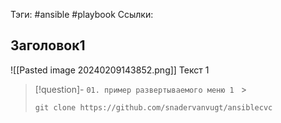 Тэги: #ansible #playbook
Ссылки: 

## Заголовок1
![[Pasted image 20240209143852.png]]
Текст 1

> [!question]- ```01. пример развертываемого меню 1 ``` >
>  ```
>git clone https://github.com/snadervanvugt/ansiblecvc
>```

